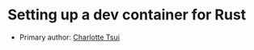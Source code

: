 # Setting up a dev container for Rust

* Primary author: [Charlotte Tsui](https://github.com/charlottetsui/comp423-course-notes)

